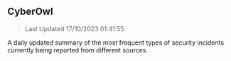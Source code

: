 ## CyberOwl 
> Last Updated 17/10/2023 01:41:55 


A daily updated summary of the most frequent types of security incidents currently being reported from different sources.

